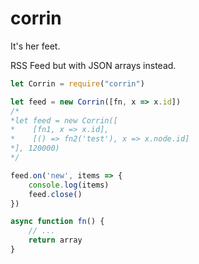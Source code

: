 # corrin
It's her feet.

RSS Feed but with JSON arrays instead.

```js
let Corrin = require("corrin")

let feed = new Corrin([fn, x => x.id])
/*
*let feed = new Corrin([
*    [fn1, x => x.id],
*    [() => fn2('test'), x => x.node.id]
*], 120000)
*/

feed.on('new', items => {
    console.log(items)
    feed.close()
})

async function fn() {
    // ...
    return array
}

```